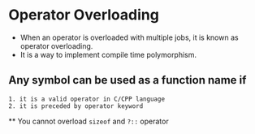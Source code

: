 # Operator Overloading
- When an operator is overloaded with multiple jobs, it is known as operator overloading.
- It is a way to implement compile time polymorphism.

## Any symbol can be used as a function name if
    1. it is a valid operator in C/CPP language
    2. it is preceded by operator keyword

** You cannot overload `sizeof` and `?::` operator 